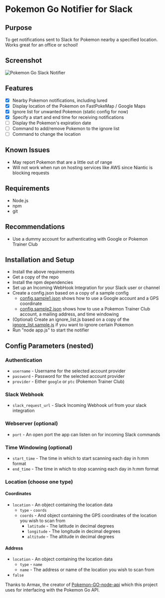 # Pokemon Go Notifier for Slack

## Purpose
To get notifications sent to Slack for Pokemon nearby a specified location. Works great for an office or school!

## Screenshot
![Pokemon Go Slack Notifier](http://i.imgur.com/aCx8hwK.png)

## Features
- [x] Nearby Pokemon notifications, including lured
- [x] Display location of the Pokemon on FastPokeMap / Google Maps
- [x] Ignore list for unwanted Pokemon (static config for now)
- [x] Specify a start and end time for receiving notifications
- [ ] Display the Pokemon's expiration date
- [ ] Command to add/remove Pokemon to the ignore list
- [ ] Command to change the location

## Known Issues
  * May report Pokemon that are a little out of range
  * Will not work when run on hosting services like AWS since Niantic is blocking requests

## Requirements
  * Node.js
  * npm
  * git

## Recommendations
 * Use a dummy account for authenticating with Google or Pokemon Trainer Club

## Installation and Setup
  * Install the above requirements
  * Get a copy of the repo
  * Install the npm dependencies
  * Set up an Incoming WebHook Integration for your Slack user or channel
  * Create a config.json based on a copy of a sample config
    * [config.sample1.json](./config.sample1.json) shows how to use a Google account and a GPS coordinate
    * [config.sample2.json](./config.sample2.json) shows how to use a Pokemon Trainer Club account, a mailing address, and time windowing
  * (Optional) Create an ignore_list.js based on a copy of the [ignore_list.sample.js](./ignore_list.sample.js) if you want to ignore certain Pokemon
  * Run "node app.js" to start the notifier

## Config Parameters (nested)
### Authentication
  * `username` - Username for the selected account provider
  * `password` - Password for the selected account provider
  * `provider` - Either `google` or `ptc` (Pokemon Trainer Club)

### Slack Webhook
  * `slack_request_url` - Slack Incoming Webhook url from your slack integration

### Webserver (optional)
  * `port` - An open port the app can listen on for incoming Slack commands

### Time Windowing (optional)
  * `start_time` - The time in which to start scanning each day in h:mm format
  * `end_time` - The time in which to stop scanning each day in h:mm format

### Location (choose one type)
#### Coordinates
  * `location` - An object containing the location data
    * `type` - `coords`
    * `coords` - And object containing the GPS coordinates of the location you wish to scan from
      * `latitude` - The latitude in decimal degrees
      * `longitude` - The longitude in decimal degrees
      * `altitude` - The altitude in decimal degrees

#### Address
  * `location` - An object containing the location data
    * `type` - `name`
    * `name` - The address or name of the location you wish to scan from
  * `false`

Thanks to Armax, the creator of [Pokemon-GO-node-api](https://github.com/Armax/Pokemon-GO-node-api) which this project uses for interfacing with the Pokemon Go API.
